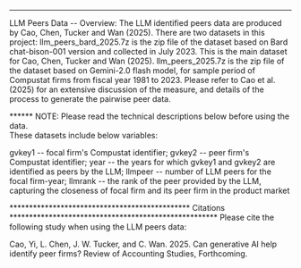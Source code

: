 *************************************************
LLM Peers Data -- Overview:
The LLM identified peers data are produced by Cao, Chen, Tucker and Wan (2025). There are two datasets in this project: llm_peers_bard_2025.7z is the zip file of the dataset based on Bard chat-bison-001 version and collected in July 2023. This is the main dataset for Cao, Chen, Tucker and Wan (2025). llm_peers_2025.7z is the zip file of the dataset based on Gemini-2.0 flash model, for sample period of Compustat firms from fiscal year 1981 to 2023. Please refer to Cao et al. (2025) for an extensive discussion of the measure, and details of the process to generate the pairwise peer data.  

****** NOTE: Please read the technical descriptions below before using the data.  
These datasets include below variables:

gvkey1 -- focal firm's Compustat identifier;
gvkey2 -- peer firm's Compustat identifier;
year -- the years for which gvkey1 and gvkey2 are identified as peers by the LLM;
llmpeer -- number of LLM peers for the focal firm-year;
llmrank -- the rank of the peer provided by the LLM, capturing the closeness of focal firm and its peer firm in the product market

********************************************** Citations *****************************************************
Please cite the following study when using the LLM peers data:

Cao, Yi, L. Chen, J. W. Tucker, and C. Wan. 2025. Can generative AI help identify peer firms? Review of Accounting Studies, Forthcoming. 
